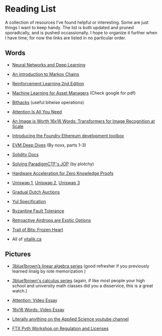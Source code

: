 # Reading List
A collection of resources I’ve found helpful or interesting. Some are just things I want to keep handy. The list is both updated and pruned sporadically, and is pushed occassionally. I hope to organize it further when I have time; for now the links are listed in no particular order.

## Words

- [Neural Networks and Deep Learning](http://neuralnetworksanddeeplearning.com/)

- [An introduction to Markov Chains ](http://web.math.ku.dk/noter/filer/stoknoter.pdf) 

- [Reinforcement Learning 2nd Edition](http://incompleteideas.net/book/RLbook2020.pdf)

- [Machine Learning for Asset Managers](https://books.google.com/books/about/Machine_Learning_for_Asset_Managers.html?id=gRfeDwAAQBAJ&source=kp_book_description) (Check google for pdf)

- [Bithacks](https://graphics.stanford.edu/~seander/bithacks.html) (useful bitwise operations)

- [Attention Is All You  Need](https://arxiv.org/pdf/1706.03762.pdf)

- [An Image is Worth 16x16 Words: Transformers for Image Recognition at Scale](https://arxiv.org/abs/2010.11929)

- [Introducing the Foundry Ethereum development toolbox](https://www.paradigm.xyz/2021/12/introducing-the-foundry-ethereum-development-toolbox)

- [EVM Deep Dives](https://noxx.substack.com/p/evm-deep-dives-the-path-to-shadowy?s=r) (By noxx, parts 1-3)

- [Solidity Docs](https://docs.soliditylang.org/en/v0.8.13/)
  
- [Solving ParadigmCTF's JOP](https://plotchy.substack.com/p/solving-paradigmctfs-jop-?s=r) (by plotchy)

- [Hardware Acceleration for Zero Knowledge Proofs](https://www.paradigm.xyz/2022/04/zk-hardware)

- [Uniswap 1](https://github.com/runtimeverification/verified-smart-contracts/blob/uniswap/uniswap/x-y-k.pdf), [Uniswap 2](https://uniswap.org/whitepaper.pdf), [Uniswap 3](https://uniswap.org/whitepaper-v3.pdf)
  
- [Gradual Dutch Auctions](https://www.paradigm.xyz/2022/04/gda)
  
- [Yul Specification](https://docs.soliditylang.org/en/latest/yul.html)

- [Byzantine Fault Tolerance](https://medium.com/loom-network/understanding-blockchain-fundamentals-part-1-byzantine-fault-tolerance-245f46fe8419)

- [Retroactive Airdrops are Exotic Options](https://gauntlet.network/reports/retroairdrop)

- [Trail of Bits: Frozen Heart](https://blog.trailofbits.com/2022/04/13/part-1-coordinated-disclosure-of-vulnerabilities-affecting-girault-bulletproofs-and-plonk/)

- All of [vitalik.ca](https://vitalik.ca)
  

## Pictures
- [3blue1brown’s linear algebra series](https://youtube.com/playlist?list=PLZHQObOWTQDPD3MizzM2xVFitgF8hE_ab) (good refresher if you previously learned linalg by rote memorization )

- [3blue1brown's calculus series](https://www.youtube.com/playlist?list=PLZHQObOWTQDMsr9K-rj53DwVRMYO3t5Yr) (again, if like most people your high school and university math classes did you a disservice, this is a great watch.)

- [Attention: Video Essay](https://www.youtube.com/watch?v=iDulhoQ2pro)

- [16x16 Words: Video Essay](https://www.youtube.com/watch?v=TrdevFK_am4)

- [Literally anything on the Applied Science youtube channel](https://www.youtube.com/channel/UCivA7_KLKWo43tFcCkFvydw)

- [FTX Pyth Workshop on Regulation and Licenses](https://www.youtube.com/watch?v=nl06VW4TBLM)